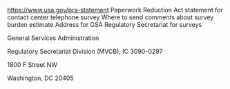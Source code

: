 

https://www.usa.gov/pra-statement
Paperwork Reduction Act statement for contact center telephone survey
Where to send comments about survey burden estimate
Address for GSA Regulatory Secretariat for surveys

General Services Administration
  
Regulatory Secretariat Division (MVCB), IC 3090-0297
  
1800 F Street NW
  
Washington, DC 20405
